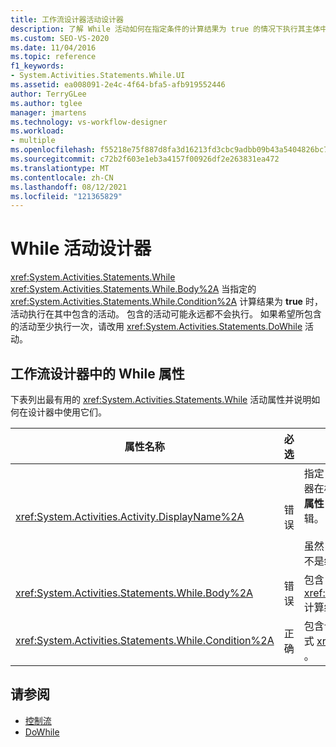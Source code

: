 ```yaml
---
title: 工作流设计器活动设计器
description: 了解 While 活动如何在指定条件的计算结果为 true 的情况下执行其主体中包含的活动。
ms.custom: SEO-VS-2020
ms.date: 11/04/2016
ms.topic: reference
f1_keywords:
- System.Activities.Statements.While.UI
ms.assetid: ea008091-2e4c-4f64-bfa5-afb919552446
author: TerryGLee
ms.author: tglee
manager: jmartens
ms.technology: vs-workflow-designer
ms.workload:
- multiple
ms.openlocfilehash: f55218e75f887d8fa3d16213fd3cbc9adbb09b43a5404826bc7c2d6d055e9ab7
ms.sourcegitcommit: c72b2f603e1eb3a4157f00926df2e263831ea472
ms.translationtype: MT
ms.contentlocale: zh-CN
ms.lasthandoff: 08/12/2021
ms.locfileid: "121365829"
---
```

# <a name="while-activity-designer"></a>While 活动设计器

<xref:System.Activities.Statements.While> <xref:System.Activities.Statements.While.Body%2A> 当指定的 <xref:System.Activities.Statements.While.Condition%2A> 计算结果为 **true** 时，活动执行在其中包含的活动。 包含的活动可能永远都不会执行。 如果希望所包含的活动至少执行一次，请改用 <xref:System.Activities.Statements.DoWhile> 活动。

## <a name="while-properties-in-workflow-designer"></a>工作流设计器中的 While 属性

下表列出最有用的 <xref:System.Activities.Statements.While> 活动属性并说明如何在设计器中使用它们。

|属性名称|必选|使用情况|
|-|--------------|-|
|<xref:System.Activities.Activity.DisplayName%2A>|错误|指定 <xref:System.Activities.Statements.While> 活动设计器在标头中的友好名称。 默认值为 While。 该值可以在 " **属性** " 窗口中编辑，也可以直接在活动设计器标头中编辑。<br /><br /> 虽然 <xref:System.Activities.Activity.DisplayName%2A> 不是绝对必需的，但最好使用该属性。|
|<xref:System.Activities.Statements.While.Body%2A>|错误|包含 <xref:System.Activities.Statements.While.Condition%2A> 计算结果为 **true** 时要执行的活动。|
|<xref:System.Activities.Statements.While.Condition%2A>|正确|包含计算以确定是否要执行中的活动的 Visual Basic 表达式 <xref:System.Activities.Statements.While.Body%2A> 。|

## <a name="see-also"></a>请参阅

- [控制流](../workflow-designer/control-flow-activity-designers.md)
- [DoWhile](../workflow-designer/dowhile-activity-designer.md)
